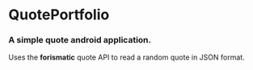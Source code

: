 # QuotePortfolio
### A simple quote android application.

Uses the **forismatic** quote API to read a random quote in JSON format.
